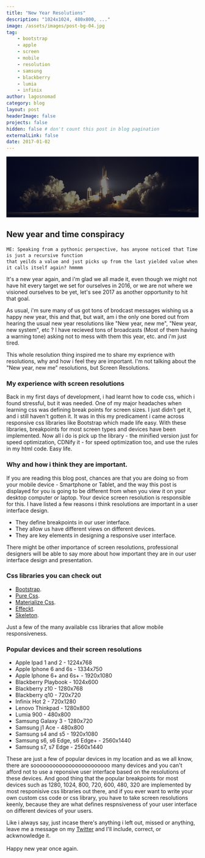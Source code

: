 ```yaml
---
title: "New Year Resolutions"
description: "1024x1024, 480x800, ..."
image: /assets/images/post-bg-04.jpg
tag: 
    - bootstrap
    - apple
    - screen
    - mobile
    - resolution
    - samsung
    - blackberry
    - lumia
    - infinix
author: lagosnomad
category: blog
layout: post
headerImage: false
projects: false
hidden: false # don't count this post in blog pagination
externalLink: false
date: 2017-01-02
---
```

![New Year Resolutions](../assets/images/post-bg-04.jpg)

<h2 class="section-heading">New year and time conspiracy</h2>


```
ME: Speaking from a pythonic perspective, has anyone noticed that Time is just a recursive function
that yeilds a value and just picks up from the last yielded value when it calls itself again? hmmmm

```

<p>It's a new year again, and i'm glad we all made it, even though we might not have hit every target
    we set for ourselves in 2016, or we are not where we visioned ourselves to be yet, let's see 2017 as
    another opportunity to hit that goal.    
</p>

<p>As usual, i'm sure many of us got tons of brodcast messages wishing us a happy new year, this and that, but wait, am i
    the only one bored out from hearing the usual new year resolutions like "New year, new me", "New year, new system", etc ?
    I have recieved tons of broadcasts (Most of them having a warning tone) asking not to mess with them this year, etc. and i'm just tired.
</p>

<p>This whole resolution thing inspired me to share my exprience with resolutions, why and how i feel they are important.
    I'm not talking about the "New year, new me" resolutions, but Screen Resolutions.
</p>


### My experience with screen resolutions
<p>Back in my first days of development, i had learnt how to code css, which i found stressful, but it was needed.
    One of my major headaches when learning css was defining break points for screen sizes.
    I just didn't get it, and i still haven't gotten it.
    It was in this my predicament i came across responsive css libraries like Bootstrap which made life easy.
    With these libraries, breakpoints for most screen types and devices have been implemented.
    Now all i do is pick up the library - the minified version just for speed optimization, CDNify it - for speed optimization too,
    and use the rules in my html code. Easy life.
</p>


### Why and how i think they are important.
<p>
    If you are reading this blog post, chances are that you are doing so from your mobile device - Smartphone or Tablet,
    and the way this post is displayed for you is going to be different from when you view it on your desktop computer
    or laptop. Your device screen resolution is responsible for this. I have listed a few reasons i think resolutions
    are important in a user interface design.
    <ul>
        <li>They define breakpoints in our user interface.</li>
        <li>They allow us have different views on different devices.</li>
        <li>They are key elements in designing a responsive user interface.</li>
    </ul>
    There might be other importance of screen resolutions, professional designers will be able to say
    more about how important they are in our user interface design and presentation.
</p>


### Css libraries you can check out
<p>
    <ul>
        <li><a href="http://www.getbootstrap.com">Bootstrap</a>.</li>
        <li><a href="http://www.purecss.io">Pure Css</a>.</li>
        <li><a href="http://www.materialize.com">Materialize Css</a>.</li>
        <li><a href="http://www.h5bp.github.io/effeckt.css">Effeckt</a>.</li>
        <li><a href="http://www.getskeleton.com">Skeleton</a>.</li>
    </ul>
    Just a few of the many available css libraries that allow mobile responsiveness.
</p>


### Popular devices and their screen resolutions
<p>
    <ul>
        <li>Apple Ipad 1 and 2 - 1224x768</li>
        <li>Apple Iphone 6 and 6s - 1334x750</li>
        <li>Apple Iphone 6+ and 6s+ - 1920x1080</li>
        <li>Blackberry Playbook - 1024x600</li>
        <li>Blackberry z10 - 1280x768</li>
        <li>Blackberry q10 - 720x720</li>
        <li>Infinix Hot 2 - 720x1280</li>
        <li>Lenovo Thinkpad - 1280x800</li>
        <li>Lumia 900 - 480x800</li>
        <li>Samsung Galaxy 3 - 1280x720</li>
        <li>Samsung j1 Ace - 480x800</li>
        <li>Samsung s4 and s5 - 1920x1080</li>
        <li>Samsung s6, s6 Edge, s6 Edge+ - 2560x1440</li>
        <li>Samsung s7, s7 Edge - 2560x1440</li>
    </ul>
    These are just a few of popular devices in my location and as we all know, there are
    soooooooooooooooooooooooo many devices and you can't afford not
    to use a reponsive user interface based on the resolutions of these devices.
    And good thing that the popular breakpoints for most devices such as 1280, 1024, 800, 720, 600, 480, 320
    are implemented by most responisive css libraries out there, and if you ever want to write your own custom css code
    or css library, you have to take screen resolutions keenly, because they are what defines respnsiveness of your user
    interface on different devices of your users.
</p>

<p>Like i always say, just incase there's anything i left out, missed or anything, leave me a message on my <a href="/">Twitter</a>
    and I'll include, correct, or ackwnowledge it.<br><br>Happy new year once again.<br>
</p>